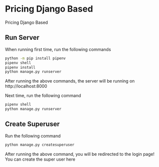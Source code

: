 # Pricing Django Based

Pricing Django Based

## Run Server

When running first time, run the following commands
```sh
python -m pip install pipenv
pipenv shell
pipenv install
python manage.py runserver
```

After running the above commands, the server will be running on http://localhost:8000

Next time, run the following command

```sh
pipenv shell
python manage.py runserver
```

## Create Superuser

Run the following command

```sh
python manage.py createsuperuser
```

After running the above command, you will be redirected to the login page! You can create the super user here
